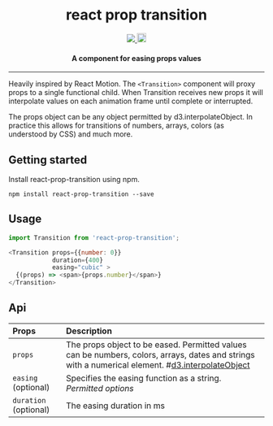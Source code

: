 <h1 align="center">react prop transition</h1>

<p align="center">
  <a title='License' href="https://raw.githubusercontent.com/imranolas/react-prop-transition/master/LICENSE">
    <img src='https://img.shields.io/badge/license-MIT-blue.svg' />
  </a>
  <a href="https://badge.fury.io/js/react-prop-transition">
    <img src="https://badge.fury.io/js/react-prop-transition.svg" alt="npm version" height="18">
  </a>
</p>

<h4 align="center">
  A component for easing props values
</h4>

***

Heavily inspired by React Motion. The `<Transition>` component will proxy
props to a single functional child. When Transition receives new props it
will interpolate values on each animation frame until complete or interrupted.

The props object can be any object permitted by d3.interpolateObject. In practice
this allows for transitions of numbers, arrays, colors (as understood by CSS)
and much more.

## Getting started

Install react-prop-transition using npm.

`npm install react-prop-transition --save`

## Usage

```js
import Transition from 'react-prop-transition';

<Transition props={{number: 0}}
            duration={400}
            easing="cubic" >
  {(props) => <span>{props.number}</span>}
</Transition>
```

## Api

| Props | Description |
|:---|:---|
| `props` | The props object to be eased. Permitted values can be numbers, colors, arrays, dates and strings with a numerical element. #[d3.interpolateObject](https://github.com/d3/d3-interpolate#interpolateObject)  |
| `easing` (optional) | Specifies the easing function as a string. _Permitted options_ |
| `duration` (optional) | The easing duration in ms |
